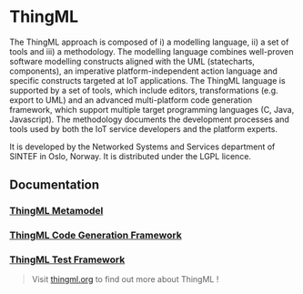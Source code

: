 ThingML
=======

The ThingML approach is composed of i) a modelling language, ii) a set of tools and iii) a methodology. The modelling language combines well-proven software modelling constructs aligned with the UML (statecharts, components), an imperative platform-independent action language and specific constructs targeted at IoT applications. The ThingML language is supported by a set of tools, which include editors, transformations (e.g. export to UML) and an advanced multi-platform code generation framework, which support multiple target programming languages (C, Java, Javascript). The methodology documents the development processes and tools used by both the IoT service developers and the platform experts. 

It is developed by the Networked Systems and Services department of SINTEF in Oslo, Norway.
It is distributed under the LGPL licence.

## Documentation

### [ThingML Metamodel](https://github.com/SINTEF-9012/ThingML/blob/master/org.thingml.model/README.md)

### [ThingML Code Generation Framework](https://github.com/SINTEF-9012/ThingML/blob/master/compilers/README.md)

### [ThingML Test Framework](https://github.com/SINTEF-9012/ThingML/blob/master/testJar/README.md)

> Visit [thingml.org](http://www.thingml.org) to find out more about ThingML !
